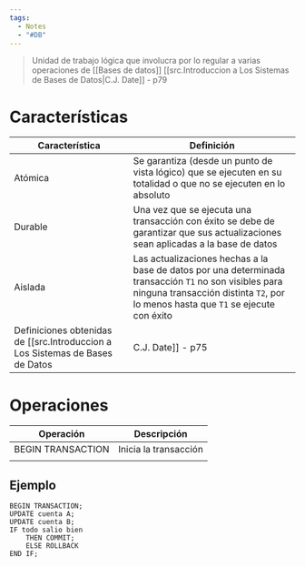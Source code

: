 ```yaml
---
tags:
  - Notes
  - "#DB"
---
```

>Unidad de trabajo lógica que involucra por lo regular a varias operaciones de [[Bases de datos]]
>[[src.Introduccion a Los Sistemas de Bases de Datos|C.J. Date]] - p79

# Características
| Característica | Definición                                                                                                                                                                                  |
| -------------- | ------------------------------------------------------------------------------------------------------------------------------------------------------------------------------------------- |
| Atómica        | Se garantiza (desde un punto de vista lógico) que se ejecuten en su totalidad o que no se ejecuten en lo absoluto                                                                           |
| Durable        | Una vez que se ejecuta una transacción con éxito se debe de garantizar que sus actualizaciones sean aplicadas a la base de datos                                                            |
| Aislada        | Las actualizaciones hechas a la base de datos por una determinada transacción `T1` no son visibles para ninguna transacción distinta `T2`, por lo menos hasta que `T1` se ejecute con éxito |
Definiciones obtenidas de [[src.Introduccion a Los Sistemas de Bases de Datos|C.J. Date]] - p75

# Operaciones
| Operación         | Descripción           |
| ----------------- | --------------------- |
| BEGIN TRANSACTION | Inicia la transacción |
|                   |                       |

## Ejemplo
```
BEGIN TRANSACTION;
UPDATE cuenta A;
UPDATE cuenta B;
IF todo salio bien
	THEN COMMIT;
	ELSE ROLLBACK
END IF;
```